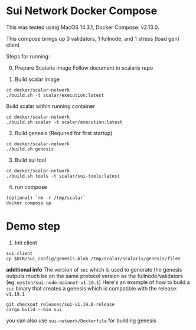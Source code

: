 # Sui Network Docker Compose

This was tested using MacOS 14.3.1, Docker Compose: v2.13.0.

This compose brings up 3 validators, 1 fullnode, and 1 stress (load gen) client

Steps for running:

0. Prepare Scalaris image
Follow document in scalaris repo


1. Build scalar image

```
cd docker/scalar-network
./build.sh -t scalar/execution:latest

```

Build scalar within running container

```
cd docker/scalar-network
./build.sh scalar -t scalar/execution:latest

```

2. Build genesis (Required for first startup)

```
cd docker/scalar-network
./build.sh genesis
```

3. Build sui tool

 ```
cd docker/scalar-network
./build.sh tools -t scalar/sui-tools:latest

``` 
4. run compose

```
(optional) `rm -r /tmp/scalar`
docker compose up
```

# Demo step

1. Init client
```
sui client
cp $DIR/sui_config/genesis.blob /tmp/scalar/scalaris/genesis/files
```


**additional info**
The version of `sui` which is used to generate the genesis outputs much be on the same protocol version as the fullnode/validators (eg: `mysten/sui-node:mainnet-v1.19.1`)
Here's an example of how to build a `sui` binary that creates a genesis which is compatible with the release: `v1.19.1`
```
git checkout releases/sui-v1.19.0-release
cargo build --bin sui
```
you can also use `sui-network/Dockerfile` for building genesis
